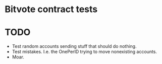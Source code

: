 # Bitvote contract tests

# TODO

* Test random accounts sending stuff that should do nothing.
* Test mistakes. I.e. the OnePerID trying to move nonexisting accounts.
* Moar.
